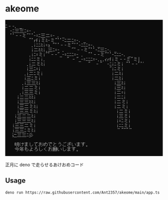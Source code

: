 # akeome
![akeome の出力画面](example.png "akeome の出力画面")

正月に deno で走らせるあけおめコード

## Usage
```sh
deno run https://raw.githubusercontent.com/Ant2357/akeome/main/app.ts
```
